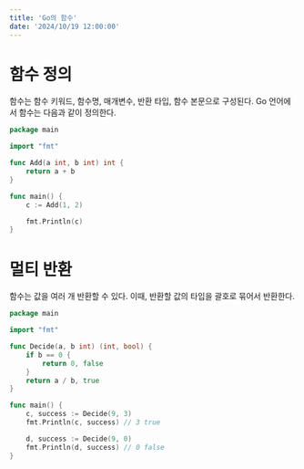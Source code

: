 ```yaml
---
title: 'Go의 함수'
date: '2024/10/19 12:00:00'
---
```


# 함수 정의

함수는 함수 키워드, 함수명, 매개변수, 반환 타입, 함수 본문으로 구성된다. Go 언어에서 함수는 다음과 같이 정의한다.

```go
package main

import "fmt"

func Add(a int, b int) int {
	return a + b
}

func main() {
	c := Add(1, 2)

	fmt.Println(c)
}
```

# 멀티 반환

함수는 값을 여러 개 반환할 수 있다. 이때, 반환할 값의 타입을 괄호로 묶어서 반환한다.

```go
package main

import "fmt"

func Decide(a, b int) (int, bool) {
	if b == 0 {
		return 0, false
	}
	return a / b, true
}

func main() {
	c, success := Decide(9, 3)
	fmt.Println(c, success) // 3 true

	d, success := Decide(9, 0)
	fmt.Println(d, success) // 0 false
}
```
